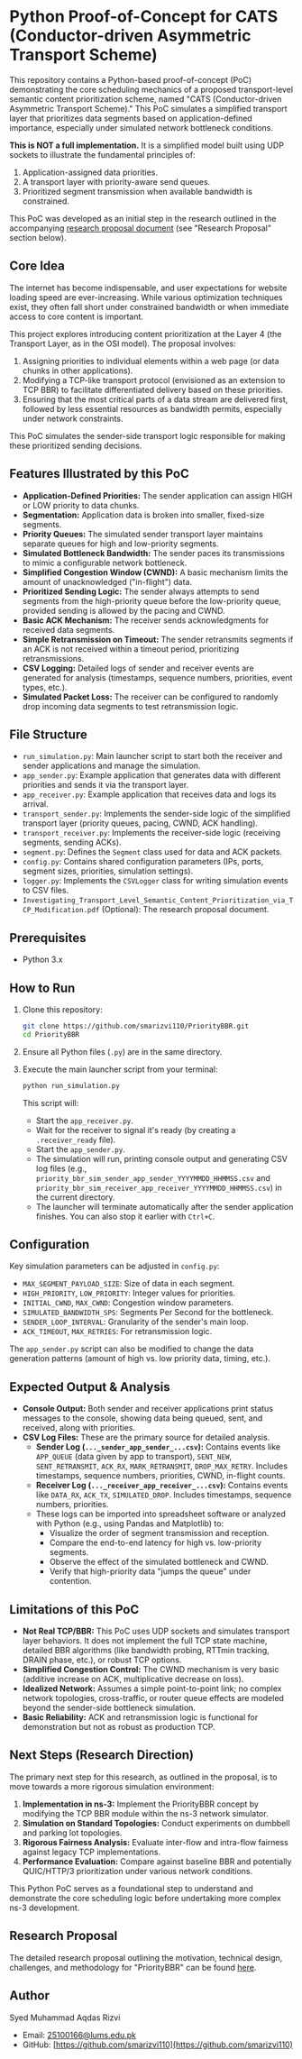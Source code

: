 # Python Proof-of-Concept for CATS (Conductor-driven Asymmetric Transport Scheme)

This repository contains a Python-based proof-of-concept (PoC) demonstrating the core scheduling mechanics of a proposed transport-level semantic content prioritization scheme, named "CATS (Conductor-driven Asymmetric Transport Scheme)." This PoC simulates a simplified transport layer that prioritizes data segments based on application-defined importance, especially under simulated network bottleneck conditions.

**This is NOT a full implementation.** It is a simplified model built using UDP sockets to illustrate the fundamental principles of:

1. Application-assigned data priorities.
2. A transport layer with priority-aware send queues.
3. Prioritized segment transmission when available bandwidth is constrained.

This PoC was developed as an initial step in the research outlined in the accompanying [research proposal document](Proposal.pdf) (see "Research Proposal" section below).

## Core Idea

The internet has become indispensable, and user expectations for website loading speed are ever-increasing. While various optimization techniques exist, they often fall short under constrained bandwidth or when immediate access to core content is important.

This project explores introducing content prioritization at the Layer 4 (the Transport Layer, as in the OSI model). The proposal involves:

1. Assigning priorities to individual elements within a web page (or data chunks in other applications).
2. Modifying a TCP-like transport protocol (envisioned as an extension to TCP BBR) to facilitate differentiated delivery based on these priorities.
3. Ensuring that the most critical parts of a data stream are delivered first, followed by less essential resources as bandwidth permits, especially under network constraints.

This PoC simulates the sender-side transport logic responsible for making these prioritized sending decisions.

## Features Illustrated by this PoC

* **Application-Defined Priorities:** The sender application can assign HIGH or LOW priority to data chunks.
* **Segmentation:** Application data is broken into smaller, fixed-size segments.
* **Priority Queues:** The simulated sender transport layer maintains separate queues for high and low-priority segments.
* **Simulated Bottleneck Bandwidth:** The sender paces its transmissions to mimic a configurable network bottleneck.
* **Simplified Congestion Window (CWND):** A basic mechanism limits the amount of unacknowledged ("in-flight") data.
* **Prioritized Sending Logic:** The sender always attempts to send segments from the high-priority queue before the low-priority queue, provided sending is allowed by the pacing and CWND.
* **Basic ACK Mechanism:** The receiver sends acknowledgments for received data segments.
* **Simple Retransmission on Timeout:** The sender retransmits segments if an ACK is not received within a timeout period, prioritizing retransmissions.
* **CSV Logging:** Detailed logs of sender and receiver events are generated for analysis (timestamps, sequence numbers, priorities, event types, etc.).
* **Simulated Packet Loss:** The receiver can be configured to randomly drop incoming data segments to test retransmission logic.

## File Structure

* `run_simulation.py`: Main launcher script to start both the receiver and sender applications and manage the simulation.
* `app_sender.py`: Example application that generates data with different priorities and sends it via the transport layer.
* `app_receiver.py`: Example application that receives data and logs its arrival.
* `transport_sender.py`: Implements the sender-side logic of the simplified transport layer (priority queues, pacing, CWND, ACK handling).
* `transport_receiver.py`: Implements the receiver-side logic (receiving segments, sending ACKs).
* `segment.py`: Defines the `Segment` class used for data and ACK packets.
* `config.py`: Contains shared configuration parameters (IPs, ports, segment sizes, priorities, simulation settings).
* `logger.py`: Implements the `CSVLogger` class for writing simulation events to CSV files.
* `Investigating_Transport_Level_Semantic_Content_Prioritization_via_TCP_Modification.pdf` (Optional): The research proposal document.

## Prerequisites

* Python 3.x

## How to Run

1. Clone this repository:

    ```zsh
    git clone https://github.com/smarizvi110/PriorityBBR.git
    cd PriorityBBR
    ```

2. Ensure all Python files (`.py`) are in the same directory.
3. Execute the main launcher script from your terminal:

    ```zsh
    python run_simulation.py
    ```

    This script will:
    * Start the `app_receiver.py`.
    * Wait for the receiver to signal it's ready (by creating a `.receiver_ready` file).
    * Start the `app_sender.py`.
    * The simulation will run, printing console output and generating CSV log files (e.g., `priority_bbr_sim_sender_app_sender_YYYYMMDD_HHMMSS.csv` and `priority_bbr_sim_receiver_app_receiver_YYYYMMDD_HHMMSS.csv`) in the current directory.
    * The launcher will terminate automatically after the sender application finishes. You can also stop it earlier with `Ctrl+C`.

## Configuration

Key simulation parameters can be adjusted in `config.py`:

* `MAX_SEGMENT_PAYLOAD_SIZE`: Size of data in each segment.
* `HIGH_PRIORITY`, `LOW_PRIORITY`: Integer values for priorities.
* `INITIAL_CWND`, `MAX_CWND`: Congestion window parameters.
* `SIMULATED_BANDWIDTH_SPS`: Segments Per Second for the bottleneck.
* `SENDER_LOOP_INTERVAL`: Granularity of the sender's main loop.
* `ACK_TIMEOUT`, `MAX_RETRIES`: For retransmission logic.

The `app_sender.py` script can also be modified to change the data generation patterns (amount of high vs. low priority data, timing, etc.).

## Expected Output & Analysis

* **Console Output:** Both sender and receiver applications print status messages to the console, showing data being queued, sent, and received, along with priorities.
* **CSV Log Files:** These are the primary source for detailed analysis.
  * **Sender Log (`..._sender_app_sender_...csv`):** Contains events like `APP_QUEUE` (data given by app to transport), `SENT_NEW`, `SENT_RETRANSMIT`, `ACK_RX`, `MARK_RETRANSMIT`, `DROP_MAX_RETRY`. Includes timestamps, sequence numbers, priorities, CWND, in-flight counts.
  * **Receiver Log (`..._receiver_app_receiver_...csv`):** Contains events like `DATA_RX`, `ACK_TX`, `SIMULATED_DROP`. Includes timestamps, sequence numbers, priorities.
  * These logs can be imported into spreadsheet software or analyzed with Python (e.g., using Pandas and Matplotlib) to:
    * Visualize the order of segment transmission and reception.
    * Compare the end-to-end latency for high vs. low-priority segments.
    * Observe the effect of the simulated bottleneck and CWND.
    * Verify that high-priority data "jumps the queue" under contention.

## Limitations of this PoC

* **Not Real TCP/BBR:** This PoC uses UDP sockets and simulates transport layer behaviors. It does not implement the full TCP state machine, detailed BBR algorithms (like bandwidth probing, RTTmin tracking, DRAIN phase, etc.), or robust TCP options.
* **Simplified Congestion Control:** The CWND mechanism is very basic (additive increase on ACK, multiplicative decrease on loss).
* **Idealized Network:** Assumes a simple point-to-point link; no complex network topologies, cross-traffic, or router queue effects are modeled beyond the sender-side bottleneck simulation.
* **Basic Reliability:** ACK and retransmission logic is functional for demonstration but not as robust as production TCP.

## Next Steps (Research Direction)

The primary next step for this research, as outlined in the proposal, is to move towards a more rigorous simulation environment:

1. **Implementation in ns-3:** Implement the PriorityBBR concept by modifying the TCP BBR module within the ns-3 network simulator.
2. **Simulation on Standard Topologies:** Conduct experiments on dumbbell and parking lot topologies.
3. **Rigorous Fairness Analysis:** Evaluate inter-flow and intra-flow fairness against legacy TCP implementations.
4. **Performance Evaluation:** Compare against baseline BBR and potentially QUIC/HTTP/3 prioritization under various network conditions.

This Python PoC serves as a foundational step to understand and demonstrate the core scheduling logic before undertaking more complex ns-3 development.

## Research Proposal

The detailed research proposal outlining the motivation, technical design, challenges, and methodology for "PriorityBBR" can be found [here](Proposal.pdf).

## Author

Syed Muhammad Aqdas Rizvi

* Email: <25100166@lums.edu.pk>
* GitHub: [https://github.com/smarizvi110](https://github.com/smarizvi110)

